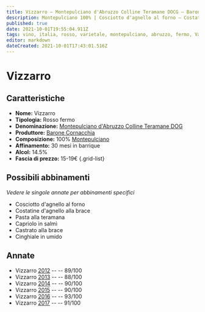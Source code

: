 ```yaml
---
title: Vizzarro – Montepulciano d'Abruzzo Colline Teramane DOCG – Barone Cornacchia – Abruzzo (IT) – 15-19€ – 5★
description: Montepulciano 100% | Cosciotto d'agnello al forno – Costatine d'agnello alla brace – Pasta alla teramana – Capriolo in salmì – Castrato alla brace – Cinghiale in umido
published: true
date: 2021-10-01T19:55:04.911Z
tags: vino, italia, rosso, varietale, montepulciano, abruzzo, fermo, Valutazioni | 5 stelle, Prezzi | 15-19€, cosciotto d'agnello al forno, costatine d'agnello alla brace, pasta alla teramana, capriolo in salmì, castrato alla brace
editor: markdown
dateCreated: 2021-10-01T17:43:01.516Z
---
```


# Vizzarro

## Caratteristiche
- **Nome:** Vizzarro
- **Tipologia:** Rosso fermo
- **Denominazione:** [Montepulciano d'Abruzzo Colline Teramane DOG](/denominazioni/Italia/Abruzzo/DOC/Montepulciano-d-Abruzzo-Colline-Teramane) 
- **Produttore:** [Barone Cornacchia](/produttori/Italia/Abruzzo/Barone-Cornacchia) 
- **Composizione:** 100% [Montepulciano](/vitigni/Italia/bacca-nera/montepulciano)
- **Affinamento:** 30 mesi in barrique
- **Alcol:** 14.5%
- **Fascia di prezzo:** 15-19€
{.grid-list}



## Possibili abbinamenti
*Vedere le singole annate per abbinamenti specifici*

- Cosciotto d'agnello al forno
- Costatine d'agnello alla brace
- Pasta alla teramana
- Capriolo in salmì
- Castrato alla brace
- Cinghiale in umido

## Annate
- Vizzarro [2012](/vini/Italia/Abruzzo/Torre-dei-Beati/Vizzarro/2012) -- <span class="star-4"></span> -- 89/100
- Vizzarro [2013](/vini/Italia/Abruzzo/Torre-dei-Beati/Vizzarro/2013) -- <span class="star-3"></span> -- 88/100
- Vizzarro [2014](/vini/Italia/Abruzzo/Torre-dei-Beati/Vizzarro/2014) -- <span class="star-4"></span> -- 90/100
- Vizzarro [2015](/vini/Italia/Abruzzo/Torre-dei-Beati/Vizzarro/2015) -- <span class="star-4"></span> -- 90/100
- Vizzarro [2016](/vini/Italia/Abruzzo/Torre-dei-Beati/Vizzarro/2016) -- <span class="star-5"></span> -- 93/100
- Vizzarro [2017](/vini/Italia/Abruzzo/Torre-dei-Beati/Vizzarro/2017) -- <span class="star-5"></span> -- 91/100



